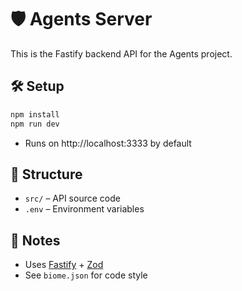 # 🛡️ Agents Server

This is the Fastify backend API for the Agents project.

## 🛠️ Setup

```sh
npm install
npm run dev
```

- Runs on http://localhost:3333 by default

## 📁 Structure

- `src/` – API source code
- `.env` – Environment variables

## 📝 Notes

- Uses [Fastify](https://fastify.dev/) + [Zod](https://zod.dev/)
- See `biome.json` for code style
